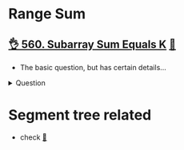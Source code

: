 # Range Sum

## [:ok_hand: 560. Subarray Sum Equals K](https://leetcode.com/problems/subarray-sum-equals-k/) [:dart:](range_sum_equal_to_k.h)
- The basic question, but has certain details...
<details><summary markdown="span">Question</summary>

```markdown
Given an array of integers nums and an integer k,
return the total number of subarrays whose sum equals to k.

Input: nums = [1,2,3], k = 3
Output: 2
- e.g. [1, 2], [3]
```
</details>

# Segment tree related
- check [:notebook:](../segment_tree/README.md)